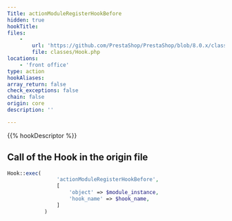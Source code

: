 ```yaml
---
Title: actionModuleRegisterHookBefore
hidden: true
hookTitle: 
files:
    -
        url: 'https://github.com/PrestaShop/PrestaShop/blob/8.0.x/classes/Hook.php'
        file: classes/Hook.php
locations:
    - 'front office'
type: action
hookAliases: 
array_return: false
check_exceptions: false
chain: false
origin: core
description: ''

---
```


{{% hookDescriptor %}}

## Call of the Hook in the origin file

```php
Hook::exec(
                'actionModuleRegisterHookBefore',
                [
                    'object' => $module_instance,
                    'hook_name' => $hook_name,
                ]
            )
```
